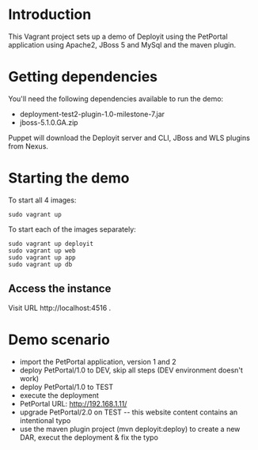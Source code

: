 # Introduction #

This Vagrant project sets up a demo of Deployit using the PetPortal application using Apache2, JBoss 5 and MySql and the maven plugin.

# Getting dependencies #

You'll need the following dependencies available to run the demo:

* deployment-test2-plugin-1.0-milestone-7.jar
* jboss-5.1.0.GA.zip

Puppet will download the Deployit server and CLI, JBoss and WLS plugins from Nexus.

# Starting the demo #

To start all 4 images:

    sudo vagrant up

To start each of the images separately:

    sudo vagrant up deployit
    sudo vagrant up web    
    sudo vagrant up app    
    sudo vagrant up db    

## Access the instance ##

Visit URL http://localhost:4516 .

# Demo scenario #

* import the PetPortal application, version 1 and 2
* deploy PetPortal/1.0 to DEV, skip all steps (DEV environment doesn't work)
* deploy PetPortal/1.0 to TEST
* execute the deployment
* PetPortal URL: http://192.168.1.11/
* upgrade PetPortal/2.0 on TEST -- this website content contains an intentional typo
* use the maven plugin project (mvn deployit:deploy) to create a new DAR, execut the deployment & fix the typo
